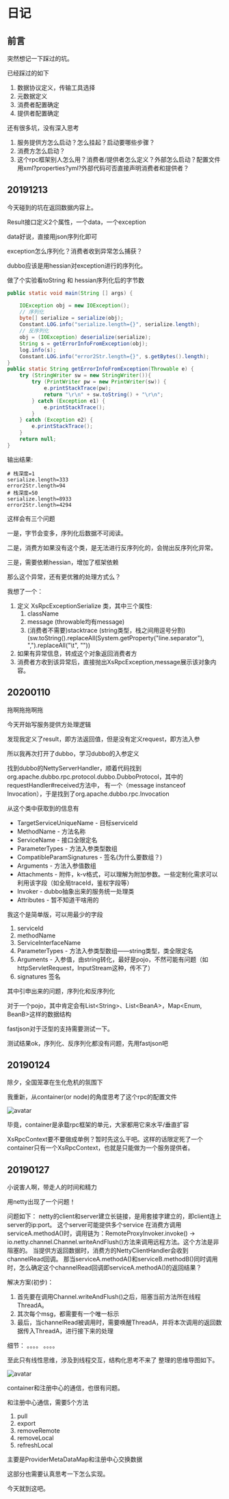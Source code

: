 # 日记

## 前言

突然想记一下踩过的坑。

已经踩过的如下

1. 数据协议定义，传输工具选择
2. 元数据定义
3. 消费者配置确定
4. 提供者配置确定

还有很多坑，没有深入思考

1. 服务提供方怎么启动？怎么挂起？启动要哪些步骤？
2. 消费方怎么启动？
3. 这个rpc框架别人怎么用？消费者/提供者怎么定义？外部怎么启动？配置文件用xml?properties?yml?外部代码可否直接声明消费者和提供者？

## 20191213

今天碰到的坑在返回数据内容上。

Result接口定义2个属性，一个data，一个exception

data好说，直接用json序列化即可

exception怎么序列化？消费者收到异常怎么捕获？

dubbo应该是用hessian对exception进行的序列化。

做了个实验看toString 和 hessian序列化后的字节数
```java
public static void main(String [] args) {

    IOException obj = new IOException();
    // 序列化
    byte[] serialize = serialize(obj);
    Constant.LOG.info("serialize.length={}", serialize.length);
    // 反序列化
    obj = (IOException) deserialize(serialize);
    String s = getErrorInfoFromException(obj);
    log.info(s);
    Constant.LOG.info("error2Str.length={}", s.getBytes().length);
}
public static String getErrorInfoFromException(Throwable e) {
    try (StringWriter sw = new StringWriter()){
        try (PrintWriter pw = new PrintWriter(sw)) {
            e.printStackTrace(pw);
            return "\r\n" + sw.toString() + "\r\n";
        } catch (Exception e1) {
            e.printStackTrace();
        }
    } catch (Exception e2) {
        e.printStackTrace();
    }
    return null;
}
```

输出结果:

```
# 栈深度=1
serialize.length=333
error2Str.length=94
# 栈深度=50
serialize.length=8933
error2Str.length=4294
```

这样会有三个问题

一是，字节会变多，序列化后数据不可阅读。

二是，消费方如果没有这个类，是无法进行反序列化的，会抛出反序列化异常。

三是，需要依赖hessian，增加了框架依赖

那么这个异常，还有更优雅的处理方式么？

我想了一个：
1. 定义 XsRpcExceptionSerialize 类，其中三个属性:
    1. className
    2. message (throwable均有message)
    3. (消费者不需要)stacktrace (string类型，栈之间用逗号分割)(sw.toString().replaceAll(System.getProperty("line.separator"), ",").replaceAll("\\t", ""))
2. 如果有异常信息，转成这个对象返回消费者方
3. 消费者方收到该异常后，直接抛出XsRpcException,message展示该对象内容。

## 20200110

拖啊拖拖啊拖

今天开始写服务提供方处理逻辑

发现我定义了result，即方法返回值，但是没有定义request，即方法入参

所以我再次打开了dubbo，学习dubbo的入参定义

找到dubbo的NettyServerHandler，顺着代码找到org.apache.dubbo.rpc.protocol.dubbo.DubboProtocol，其中的requestHandler#received方法中，
有一个（message instanceof Invocation），于是找到了org.apache.dubbo.rpc.Invocation

从这个类中获取到的信息有
* TargetServiceUniqueName - 目标serviceId
* MethodName - 方法名称
* ServiceName - 接口全限定名
* ParameterTypes - 方法入参类型数组
* CompatibleParamSignatures - 签名(为什么要数组？)
* Arguments - 方法入参值数组
* Attachments - 附件，k-v格式，可以理解为附加参数。一些定制化需求可以利用该字段（如全局traceId，鉴权字段<token>等）
* Invoker - dubbo抽象出来的服务统一处理类
* Attributes - 暂不知道干啥用的

我这个是简单版，可以用最少的字段

1. serviceId
2. methodName
3. ServiceInterfaceName
4. ParameterTypes - 方法入参类型数组——string类型，类全限定名
5. Arguments - 入参值，由string转化，最好是pojo，不然可能有问题（如httpServletRequest，InputStream这种，传不了）
6. signatures 签名

其中引申出来的问题，序列化和反序列化

对于一个pojo，其中肯定会有List\<String>、List\<BeanA>，Map<Enum, BeanB>这样的数据结构

fastjson对于泛型的支持需要测试一下。

测试结果ok，序列化、反序列化都没有问题，先用fastjson吧

## 20190124

除夕，全国笼罩在生化危机的氛围下

我重新，从container(or node)的角度思考了这个rpc的配置文件

![avatar](https://www.xs-soccer.club/picturebed/C4CA42/fc/62/571fce.png)

毕竟，container是承载rpc框架的单元，大家都用它来水平/垂直扩容

XsRpcContext要不要做成单例？暂时先这么干吧。这样的话限定死了一个container只有一个XsRpcContext，也就是只能做为一个服务提供者。

## 20190127

小说害人啊，带走人的时间和精力

用netty出现了一个问题！

问题如下：
netty的client和server建立长链接，是用套接字建立的，即client连上server的ip:port。
这个server可能提供多个service
在消费方调用serviceA.methodA()时，调用链为：RemoteProxyInvoker.invoke() -> io.netty.channel.Channel.writeAndFlush()方法来调用远程方法。这个方法是非阻塞的。
当提供方返回数据时，消费方的NettyClientHandler会收到channelRead回调。
那当serviceA.methodA()和serviceB.methodB()同时调用时，怎么确定这个channelRead回调即serviceA.methodA()的返回结果？

解决方案(初步)：
1. 首先要在调用Channel.writeAndFlush()之后，阻塞当前方法所在线程ThreadA。
2. 其次每个msg，都需要有一个唯一标示
3. 最后，当channelRead被调用时，需要唤醒ThreadA，并将本次调用的返回数据传入ThreadA，进行接下来的处理

细节：
。。。。
。。。。

至此只有线性思维，涉及到线程交互，结构化思考不来了
整理的思维导图如下。

![avatar](	https://www.xs-soccer.club/picturebed/C4CA42/ec/66/efb52e.png)

container和注册中心的通信，也很有问题。

和注册中心通信，需要5个方法

1. pull
2. export
3. removeRemote
4. removeLocal
5. refreshLocal

主要是ProviderMetaDataMap和注册中心交换数据

这部分也需要认真思考一下怎么实现。

今天就到这吧。